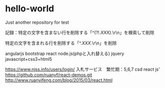 # hello-world
Just another repository for test

記録：特定の文字を含まない行を削除する「^(?!.*XXX).*\r\n」を検索して削除

特定の文字を含まれる行を削除する「^.*XXX.*\r\n」を削除

angularjs bootstrap react node.js(phpと入れ替える) jquery javascript+css3+html5

https://www.njss.info/users/login/ 入札サービス　繁忙期：5,6,7
csd
react js'
https://github.com/ruanyf/react-demos.git    
http://www.ruanyifeng.com/blog/2015/03/react.html
